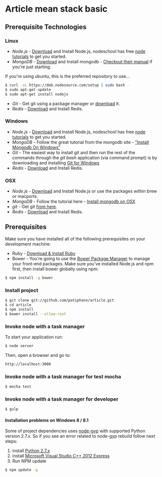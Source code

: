 # Article mean stack basic

## Prerequisite Technologies
### Linux
* *Node.js* - <a href="https://nodejs.org/en/">Download</a> and Install Node.js, nodeschool has free <a href=" http://nodeschool.io/#workshoppers">node tutorials</a> to get you started.
* *MongoDB* - <a href="https://www.mongodb.org/downloads">Download</a> and Install mongodb - <a href="https://docs.mongodb.org/manual/">Checkout their manual</a> if you're just starting.

If you're using ubuntu, this is the preferred repository to use...

```bash
$ curl -sL https://deb.nodesource.com/setup | sudo bash -
$ sudo apt-get update
$ sudo apt-get install nodejs
```

* *Git* - Get git using a package manager or <a href="http://git-scm.com/downloads">download</a> it.
* *Redis* - <a href="http://redis.io/download">Download</a> and Install Redis.

### Windows
* *Node.js* - <a href="https://nodejs.org/en/">Download</a> and Install Node.js, nodeschool has free <a href=" http://nodeschool.io/#workshoppers">node tutorials</a> to get you started.
* *MongoDB* - Follow the great tutorial from the mongodb site - <a href="https://docs.mongodb.org/manual/tutorial/install-mongodb-on-windows/">"Install Mongodb On Windows"</a>
* *Git* - The easiest way to install git and then run the rest of the commands through the *git bash* application (via command prompt) is by downloading and installing <a href="http://git-scm.com/download/win">Git for Windows</a>
* *Redis* - <a href="http://redis.io/download">Download</a> and Install Redis.

### OSX
* *Node.js* -  <a href="https://nodejs.org/en/">Download</a> and Install Node.js or use the packages within brew or macports.
* *MongoDB* - Follow the tutorial here - <a href="https://docs.mongodb.org/manual/tutorial/install-mongodb-on-os-x/">Install mongodb on OSX</a>
* *git* - Get git <a href="http://git-scm.com/download/mac">from here</a>.
* *Redis* - <a href="http://redis.io/download">Download</a> and Install Redis.

## Prerequisites
Make sure you have installed all of the following prerequisites on your development machine:
* Ruby - [Download & Install Ruby](https://www.ruby-lang.org/en/documentation/installation/)
* Bower - You're going to use the [Bower Package Manager](http://bower.io/) to manage your front-end packages. Make sure you've installed Node.js and npm first, then install bower globally using npm:

```bash
$ npm install -g bower
```

### Install project

```bash
$ git clone git://github.com/patiphann/article.git
$ cd article
$ npm install
$ bower install --allow-root
```

### Invoke node with a task manager

To start your application run:
```bash
$ node server
```
Then, open a browser and go to:
```bash
http://localhost:3000
```

### Invoke node with a task manager for test mocha
```bash
$ mocha test
```

### Invoke node with a task manager for developer
```bash
$ gulp
```

#### Installation problems on Windows 8 / 8.1
Some of project dependencies uses [node-gyp](https://github.com/nodejs/node-gyp) with supported Python version 2.7.x. So if you see an error related to node-gyp rebuild follow next steps:

1. install [Python 2.7.x](https://www.python.org/downloads/)
2. install [Microsoft Visual Studio C++ 2012 Express](http://www.microsoft.com/en-us/download/details.aspx?id=34673)
3. Run NPM update

```bash
$ npm update -g
```